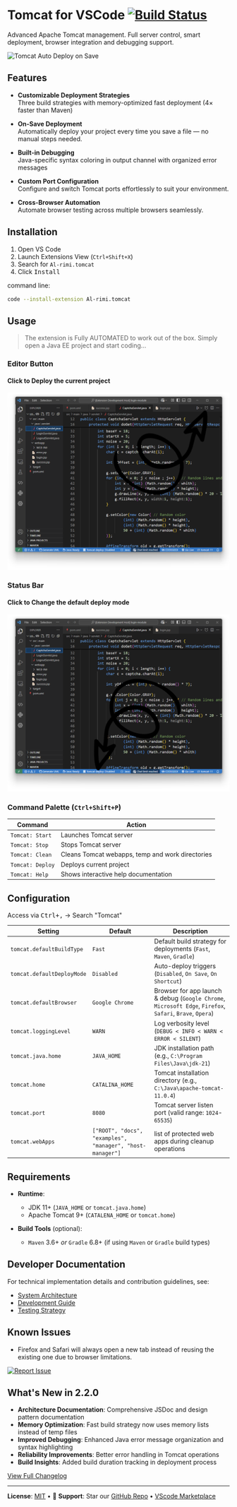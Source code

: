 # Tomcat for VSCode [![Build Status](https://img.shields.io/github/actions/workflow/status/Al-rimi/tomcat/ci.yml?branch=main)](https://github.com/Al-rimi/tomcat/actions)

Advanced Apache Tomcat management. Full server control, smart deployment, browser integration and debugging support.

![Tomcat Auto Deploy on Save](./resources/tomcat-auto-ex.gif)

## Features

- **Customizable Deployment Strategies**  
  Three build strategies with memory-optimized fast deployment (4× faster than Maven)

- **On-Save Deployment**  
Automatically deploy your project every time you save a file — no manual steps needed.

- **Built-in Debugging**  
Java-specific syntax coloring in output channel with organized error messages

- **Custom Port Configuration**  
Configure and switch Tomcat ports effortlessly to suit your environment.

- **Cross-Browser Automation**  
Automate browser testing across multiple browsers seamlessly.

## Installation

1. Open VS Code
2. Launch Extensions View (`Ctrl+Shift+X`)
3. Search for `Al-rimi.tomcat`
4. Click <kbd>Install</kbd>

command line:
```bash
code --install-extension Al-rimi.tomcat
```

## Usage
> The extension is Fully AUTOMATED to work out of the box. Simply open a Java EE project and start coding...

### Editor Button

#### Click to Deploy the current project
![Tomcat Editor Button](./resources/tomcat-editor.png)

### Status Bar

#### Click to Change the default deploy mode
![Tomcat Status Bar](./resources/tomcat-status-bar.png)

### Command Palette (`Ctrl+Shift+P`)

| Command                | Action                                           |
|------------------------|--------------------------------------------------|
| `Tomcat: Start`        | Launches Tomcat server                           |
| `Tomcat: Stop`         | Stops Tomcat server                              | 
| `Tomcat: Clean`        | Cleans Tomcat webapps, temp and work directories |
| `Tomcat: Deploy`       | Deploys current project                          | 
| `Tomcat: Help`         | Shows interactive help documentation             |

## Configuration

Access via <kbd>Ctrl+,</kbd> → Search "Tomcat"

| **Setting**                  | **Default**       | **Description**                                                                          |
|------------------------------|-------------------|------------------------------------------------------------------------------------------|
| `tomcat.defaultBuildType`    | `Fast`            | Default build strategy for deployments (`Fast`, `Maven`, `Gradle`)                       |
| `tomcat.defaultDeployMode`   | `Disabled`        | Auto-deploy triggers (`Disabled`, `On Save`, `On Shortcut`)                              |
| `tomcat.defaultBrowser`      | `Google Chrome`   | Browser for app launch & debug (`Google Chrome`, `Microsoft Edge`, `Firefox`, `Safari`, `Brave`, `Opera`) |
| `tomcat.loggingLevel`        | `WARN`            | Log verbosity level (`DEBUG < INFO < WARN < ERROR < SILENT`)                         |
| `tomcat.java.home`           | `JAVA_HOME`       | JDK installation path (e.g., `C:\Program Files\Java\jdk-21`)                             |
| `tomcat.home`                | `CATALINA_HOME`   | Tomcat installation directory (e.g., `C:\Java\apache-tomcat-11.0.4`)                     |
| `tomcat.port`                | `8080`            | Tomcat server listen port (valid range: `1024`-`65535`)                                  |
| `tomcat.webApps`             | `["ROOT", "docs", "examples", "manager", "host-manager"]`     | list of protected web apps during cleanup operations                |

## Requirements

- **Runtime**:
  - JDK 11+ (`JAVA_HOME` or `tomcat.java.home`)
  - Apache Tomcat 9+ (`CATALENA_HOME` or `tomcat.home`)
  
- **Build Tools** (optional):
  - `Maven` 3.6+ *or* `Gradle` 6.8+ (if using `Maven` or `Gradle` build types)

## Developer Documentation

For technical implementation details and contribution guidelines, see:
- [System Architecture](https://github.com/Al-rimi/tomcat/tree/main/docs/ARCHITECTURE.md)
- [Development Guide](https://github.com/Al-rimi/tomcat/tree/main/docs/DEVELOPMENT.md) 
- [Testing Strategy](https://github.com/Al-rimi/tomcat/tree/main/docs/TESTING.md)

## Known Issues

- Firefox and Safari will always open a new tab instead of reusing the existing one due to browser limitations.

[![Report Issue](https://img.shields.io/badge/-Report_Issue-red?style=flat-square)](https://github.com/Al-rimi/tomcat/issues)

## What's New in 2.2.0

- **Architecture Documentation**: Comprehensive JSDoc and design pattern documentation
- **Memory Optimization**: Fast build strategy now uses memory lists instead of temp files
- **Improved Debugging**: Enhanced Java error message organization and syntax highlighting
- **Reliability Improvements**: Better error handling in Tomcat operations
- **Build Insights**: Added build duration tracking in deployment process

[View Full Changelog](https://github.com/Al-rimi/tomcat/blob/main/CHANGELOG.md)

---

**License**: [MIT](LICENSE) • 💖 **Support**: Star our [GitHub Repo](https://github.com/Al-rimi/tomcat) • [VScode Marketplace](https://marketplace.visualstudio.com/items?itemName=Al-rimi.tomcat)